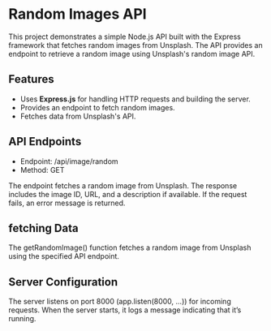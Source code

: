 
# Random Images API

This project demonstrates a simple Node.js API built with the Express framework that fetches random images from Unsplash. The API provides an endpoint to retrieve a random image using Unsplash's random image API.

## Features

- Uses **Express.js** for handling HTTP requests and building the server.
- Provides an endpoint to fetch random images.
- Fetches data from Unsplash's API.

## API Endpoints
- Endpoint: /api/image/random
- Method: GET

The endpoint fetches a random image from Unsplash. The response includes the image ID, URL, and a description if available. If the request fails, an error message is returned.

## fetching Data

The getRandomImage() function fetches a random image from Unsplash using the specified API endpoint.

## Server Configuration

The server listens on port 8000 (app.listen(8000, ...)) for incoming requests. When the server starts, it logs a message indicating that it’s running.

